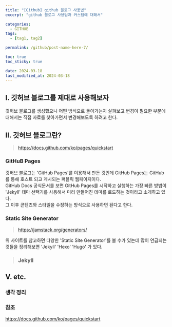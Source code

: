 ```yaml
---
title: "[Github] github 블로그 사용법"
excerpt: "github 블로그 사용법과 커스텀에 대해서"

categories:
  - GITHUB
tags:
  - [tag1, tag2]

permalink: /github/post-name-here-7/

toc: true
toc_sticky: true

date: 2024-03-18
last_modified_at: 2024-03-18
---
```


## I. 깃허브 블로그를 제대로 사용해보자
깃허브 블로그를 생성했으니 어떤 방식으로 돌아가는지 살펴보고 변경이 필요한 부분에 대해서는 직접 자료를 찾아가면서 변경해보도록 하려고 한다.

## II. 깃허브 블로그란?
> https://docs.github.com/ko/pages/quickstart

### GitHuB Pages
깃허브 블로그는 'GitHub Pages'를 이용해서 만든 것인데 GitHub Pages는 GitHub를 통해 호스트 되고 게시되는 퍼블릭 웹페이지이다.  
GitHub Docs 공식문서를 보면 GitHub Pages를 시작하고 실행하는 가장 빠른 방법이 'Jekyll' 테마 선택기를 사용해서 미리 만들어진 테마를 로드하는 것이라고 소개하고 있다.  
그 이후 콘텐츠와 스타일을 수정하는 방식으로 사용하면 된다고 한다.
### Static Site Generator
> https://jamstack.org/generators/

위 사이트를 참고하면 다양한 'Static Site Generator'를 볼 수가 있는데 많이 언급되는 것들을 정리해보면 'Jekyll' 'Hexo' 'Hugo' 가 있다.
> ### Jekyll

## V. etc.
### 생각 정리


### 참조
https://docs.github.com/ko/pages/quickstart
